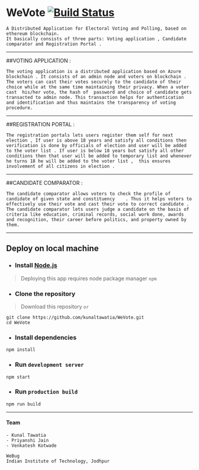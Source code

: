 # WeVote [![Build Status](https://dev.azure.com/kunaltawatia/WeVote/_apis/build/status/kunaltawatia.WeVote?branchName=master)](https://dev.azure.com/kunaltawatia/WeVote/_build/latest?definitionId=2&branchName=master)

    A Distributed Application for Electoral Voting and Polling, based on ethereum blockchain.  
    It basically consists of three parts: Voting application , Candidate comparator and Registration Portal .

___
  
##VOTING APPLICATION :

    The voting application is a distributed application based on Azure blockchain . It consists of an admin node and voters on blockchain . The voters can cast their votes securely to the candidate of their choice while at the same time maintaining their privacy. When a voter cast  his/her vote, the hash of  password and choice of candidate gets transacted to admin node. This transaction helps for authentication and identification and thus maintains the transparency of voting procedure.

___

##REGISTRATION PORTAL :

    The registration portals lets users register them self for next election , If user is above 18 years and satisfy all conditions then verification is done by officials of election and user will be added to the voter list . If user is below 18 years but satisfy all other conditions then that user will be added to temporary list and whenever he turns 18 he will be added to the voter list ,  this ensures involvement of all citizens in election .

___

##CANDIDATE COMPARATOR :

    The candidate comparator allows voters to check the profile of candidate of given state and constituency    . Thus it helps voters to effectively use their vote and cast their vote to correct candidate . The candidate comparator lets users judge a candidate on the basis of criteria like education, criminal records, social work done, awards and recognition, their career before politics, and property owned by them.

___
## Deploy on local machine
* ### Install [Node.js](https://nodejs.org/en/download/current/)
> Deploying this app requires node package manager `npm`
* ### Clone the repository
> Download this repository `or`
```
git clone https://github.com/kunaltawatia/WeVote.git
cd WeVote
```
* ### Install dependencies
```
npm install
```
* ### Run `development server`
```
npm start
```
* ### Run `production build`
```
npm run build
```
___
#### Team 
    - Kunal Tawatia
    - Priyanshi Jain
    - Venkatesh Kotwade
    
    WeBug 
    Indian Institute of Technology, Jodhpur
